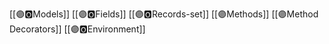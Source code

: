 [[🟣🅾️Models]]
[[🟣🅾️Fields]]
[[🟣🅾️Records-set]]
[[🟣Methods]]
[[🟣Method Decorators]]
[[🟣🅾️Environment]]

